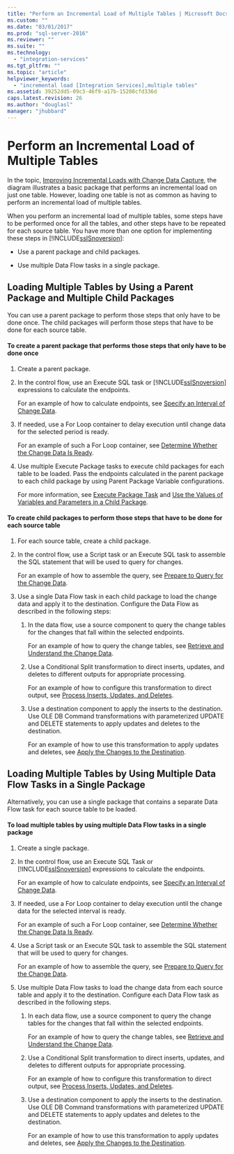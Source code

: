 ```yaml
---
title: "Perform an Incremental Load of Multiple Tables | Microsoft Docs"
ms.custom: ""
ms.date: "03/01/2017"
ms.prod: "sql-server-2016"
ms.reviewer: ""
ms.suite: ""
ms.technology: 
  - "integration-services"
ms.tgt_pltfrm: ""
ms.topic: "article"
helpviewer_keywords: 
  - "incremental load [Integration Services],multiple tables"
ms.assetid: 39252dd5-09c3-46f9-a17b-15208cfd336d
caps.latest.revision: 26
ms.author: "douglasl"
manager: "jhubbard"
---
```

# Perform an Incremental Load of Multiple Tables
  In the topic, [Improving Incremental Loads with Change Data Capture](../../integration-services/change-data-capture/change-data-capture-ssis.md), the diagram illustrates a basic package that performs an incremental load on just one table. However, loading one table is not as common as having to perform an incremental load of multiple tables.  
  
 When you perform an incremental load of multiple tables, some steps have to be performed once for all the tables, and other steps have to be repeated for each source table. You have more than one option for implementing these steps in [!INCLUDE[ssISnoversion](../../a9notintoc/includes/ssisnoversion-md.md)]:  
  
-   Use a parent package and child packages.  
  
-   Use multiple Data Flow tasks in a single package.  
  
## Loading Multiple Tables by Using a Parent Package and Multiple Child Packages  
 You can use a parent package to perform those steps that only have to be done once. The child packages will perform those steps that have to be done for each source table.  
  
#### To create a parent package that performs those steps that only have to be done once  
  
1.  Create a parent package.  
  
2.  In the control flow, use an Execute SQL task or [!INCLUDE[ssISnoversion](../../a9notintoc/includes/ssisnoversion-md.md)] expressions to calculate the endpoints.  
  
     For an example of how to calculate endpoints, see [Specify an Interval of Change Data](../../integration-services/change-data-capture/specify-an-interval-of-change-data.md).  
  
3.  If needed, use a For Loop container to delay execution until change data for the selected period is ready.  
  
     For an example of such a For Loop container, see [Determine Whether the Change Data Is Ready](../../integration-services/change-data-capture/determine-whether-the-change-data-is-ready.md).  
  
4.  Use multiple Execute Package tasks to execute child packages for each table to be loaded. Pass the endpoints calculated in the parent package to each child package by using Parent Package Variable configurations.  
  
     For more information, see [Execute Package Task](../../integration-services/control-flow/execute-package-task.md) and [Use the Values of Variables and Parameters in a Child Package](../../integration-services/packages/use-the-values-of-variables-and-parameters-in-a-child-package.md).  
  
#### To create child packages to perform those steps that have to be done for each source table  
  
1.  For each source table, create a child package.  
  
2.  In the control flow, use a Script task or an Execute SQL task to assemble the SQL statement that will be used to query for changes.  
  
     For an example of how to assemble the query, see [Prepare to Query for the Change Data](../../integration-services/change-data-capture/prepare-to-query-for-the-change-data.md).  
  
3.  Use a single Data Flow task in each child package to load the change data and apply it to the destination. Configure the Data Flow as described in the following steps:  
  
    1.  In the data flow, use a source component to query the change tables for the changes that fall within the selected endpoints.  
  
         For an example of how to query the change tables, see [Retrieve and Understand the Change Data](../../integration-services/change-data-capture/retrieve-and-understand-the-change-data.md).  
  
    2.  Use a Conditional Split transformation to direct inserts, updates, and deletes to different outputs for appropriate processing.  
  
         For an example of how to configure this transformation to direct output, see [Process Inserts, Updates, and Deletes](../../integration-services/change-data-capture/process-inserts-updates-and-deletes.md).  
  
    3.  Use a destination component to apply the inserts to the destination. Use OLE DB Command transformations with parameterized UPDATE and DELETE statements to apply updates and deletes to the destination.  
  
         For an example of how to use this transformation to apply updates and deletes, see [Apply the Changes to the Destination](../../integration-services/change-data-capture/apply-the-changes-to-the-destination.md).  
  
## Loading Multiple Tables by Using Multiple Data Flow Tasks in a Single Package  
 Alternatively, you can use a single package that contains a separate Data Flow task for each source table to be loaded.  
  
#### To load multiple tables by using multiple Data Flow tasks in a single package  
  
1.  Create a single package.  
  
2.  In the control flow, use an Execute SQL Task or [!INCLUDE[ssISnoversion](../../a9notintoc/includes/ssisnoversion-md.md)] expressions to calculate the endpoints.  
  
     For an example of how to calculate endpoints, see [Specify an Interval of Change Data](../../integration-services/change-data-capture/specify-an-interval-of-change-data.md).  
  
3.  If needed, use a For Loop container to delay execution until the change data for the selected interval is ready.  
  
     For an example of such a For Loop container, see [Determine Whether the Change Data Is Ready](../../integration-services/change-data-capture/determine-whether-the-change-data-is-ready.md).  
  
4.  Use a Script task or an Execute SQL task to assemble the SQL statement that will be used to query for changes.  
  
     For an example of how to assemble the query, see [Prepare to Query for the Change Data](../../integration-services/change-data-capture/prepare-to-query-for-the-change-data.md).  
  
5.  Use multiple Data Flow tasks to load the change data from each source table and apply it to the destination. Configure each Data Flow task as described in the following steps.  
  
    1.  In each data flow, use a source component to query the change tables for the changes that fall within the selected endpoints.  
  
         For an example of how to query the change tables, see [Retrieve and Understand the Change Data](../../integration-services/change-data-capture/retrieve-and-understand-the-change-data.md).  
  
    2.  Use a Conditional Split transformation to direct inserts, updates, and deletes to different outputs for appropriate processing.  
  
         For an example of how to configure this transformation to direct output, see [Process Inserts, Updates, and Deletes](../../integration-services/change-data-capture/process-inserts-updates-and-deletes.md).  
  
    3.  Use a destination component to apply the inserts to the destination. Use OLE DB Command transformations with parameterized UPDATE and DELETE statements to apply updates and deletes to the destination.  
  
         For an example of how to use this transformation to apply updates and deletes, see [Apply the Changes to the Destination](../../integration-services/change-data-capture/apply-the-changes-to-the-destination.md).  
  
  
